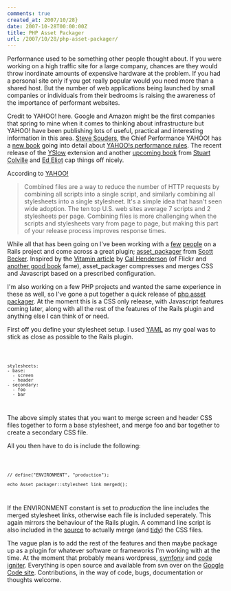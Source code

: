 ```yaml
---
comments: true
created_at: 2007/10/28}
date: 2007-10-28T00:00:00Z
title: PHP Asset Packager
url: /2007/10/28/php-asset-packager/
---
```


Performance used to be something other people thought about. If you were working on a high traffic site for a large company, chances are they would throw inordinate amounts of expensive hardware at the problem. If you had a personal site only if you got really popular would you need more than a shared host. But the number of web applications being launched by small companies or individuals from their bedrooms is raising the awareness of the importance of performant websites.

Credit to YAHOO! here. Google and Amazon might be the first companies that spring to mine when it comes to thinking about infrastructure but YAHOO! have been publishing lots of useful, practical and interesting information in this area. [Steve Souders](http://stevesouders.com/), the Chief Performance YAHOO! has a [new book](http://www.amazon.co.uk/o/ASIN/0596529309/) going into detail about [YAHOO!s performance rules](http://developer.yahoo.com/performance/rules.html). The recent release of the [YSlow](http://developer.yahoo.com/yslow/) extension and another [upcoming book](http://website-performance.org/) from [Stuart Colville](http://muffinresearch.co.uk/archives/2007/09/27/css-sprite-generator-tool/) and [Ed Eliot](http://www.ejeliot.com/) cap things off nicely.

According to [YAHOO!](http://developer.yahoo.com/performance/rules.html#num_http)

> Combined files are a way to reduce the number of HTTP requests by combining all scripts into a single script, and similarly combining all stylesheets into a single stylesheet. It's a simple idea that hasn't seen wide adoption. The ten top U.S. web sites average 7 scripts and 2 stylesheets per page. Combining files is more challenging when the scripts and stylesheets vary from page to page, but making this part of your release process improves response times.

While all that has been going on I've been working with a [few](http://rbd.shiftnetwork.co.uk/) [people](http://www.bofh.org.uk/) on a Rails project and come across a great plugin; [asset\_packager](http://synthesis.sbecker.net/pages/asset_packager) from [Scott Becker](http://synthesis.sbecker.net/). Inspired by the [Vitamin article](http://www.thinkvitamin.com/features/webapps/serving-javascript-fast) by [Cal Henderson](http://www.iamcal.com/) (of Flickr and [another good book](http://www.amazon.co.uk/Building-Scalable-Web-Sites-Henderson/dp/0596102356) fame), asset\_packager compresses and merges CSS and Javascript based on a prescribed configuration.

I'm also working on a few PHP projects and wanted the same experience in these as well, so I've gone a put together a quick release of [php asset packager](http://code.google.com/p/php-asset-packager/). At the moment this is a CSS only release, with Javascript features coming later, along with all the rest of the features of the Rails plugin and anything else I can think of or need.

First off you define your stylesheet setup. I used [YAML](http://www.yaml.org/) as my goal was to stick as close as possible to the Rails plugin.

<code>

    stylesheets:
    - base:
      - screen
      - header
    - secondary:
      - foo
      - bar

</code>

The above simply states that you want to merge screen and header CSS files together to form a base stylesheet, and merge foo and bar together to create a secondary CSS file.

All you then have to do is include the following:

<code>

    // define("ENVIRONMENT", "production");

    echo Asset_packager::stylesheet_link_merged();

</code>

If the ENVIRONMENT constant is set to *production* the line includes the merged stylesheet links, otherwise each file is included seperately. This again mirrors the behaviour of the Rails plugin. A command line script is also included in the [source](http://code.google.com/p/php-asset-packager/source) to actually merge (and [tidy](http://csstidy.sourceforge.net/)) the CSS files.

The vague plan is to add the rest of the features and then maybe package up as a plugin for whatever software or frameworks I'm working with at the time. At the moment that probably means wordpress, [symfony](http://www.symfony-project.com/) and [code igniter](http://codeigniter.com/). Everything is open source and available from svn over on the [Google Code site](http://code.google.com/p/php-asset-packager). Contributions, in the way of code, bugs, documentation or thoughts welcome.
